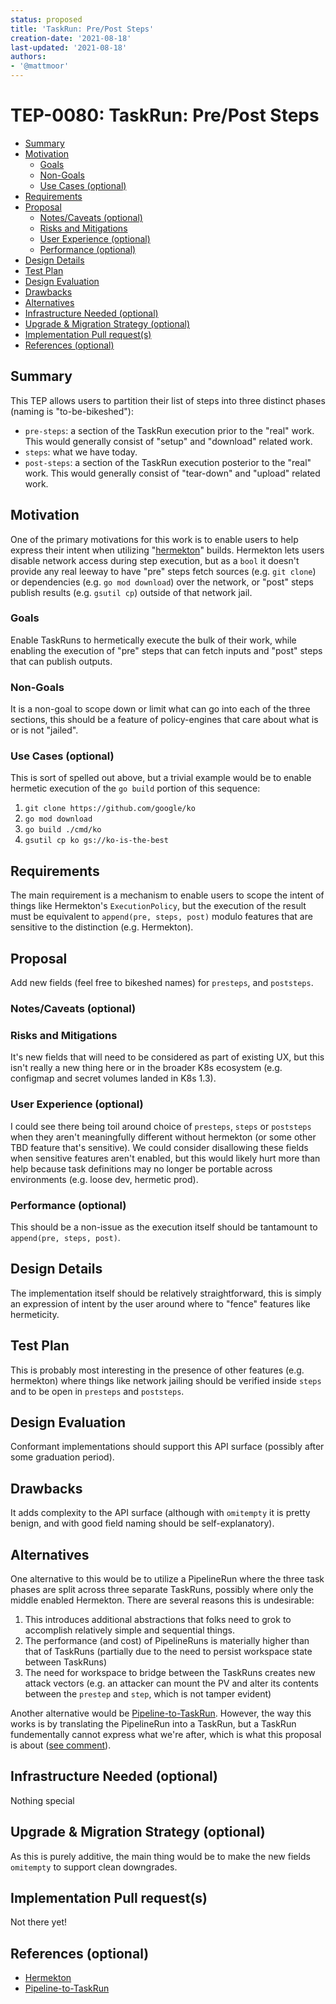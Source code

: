 ```yaml
---
status: proposed
title: 'TaskRun: Pre/Post Steps'
creation-date: '2021-08-18'
last-updated: '2021-08-18'
authors:
- '@mattmoor'
---
```


# TEP-0080: TaskRun: Pre/Post Steps

<!-- toc -->
- [Summary](#summary)
- [Motivation](#motivation)
  - [Goals](#goals)
  - [Non-Goals](#non-goals)
  - [Use Cases (optional)](#use-cases-optional)
- [Requirements](#requirements)
- [Proposal](#proposal)
  - [Notes/Caveats (optional)](#notescaveats-optional)
  - [Risks and Mitigations](#risks-and-mitigations)
  - [User Experience (optional)](#user-experience-optional)
  - [Performance (optional)](#performance-optional)
- [Design Details](#design-details)
- [Test Plan](#test-plan)
- [Design Evaluation](#design-evaluation)
- [Drawbacks](#drawbacks)
- [Alternatives](#alternatives)
- [Infrastructure Needed (optional)](#infrastructure-needed-optional)
- [Upgrade &amp; Migration Strategy (optional)](#upgrade--migration-strategy-optional)
- [Implementation Pull request(s)](#implementation-pull-request-s)
- [References (optional)](#references-optional)
<!-- /toc -->

## Summary

This TEP allows users to partition their list of steps into three distinct phases
(naming is "to-be-bikeshed"):
 - `pre-steps`: a section of the TaskRun execution prior to the "real" work.  This
 would generally consist of "setup" and "download" related work.
 - `steps`: what we have today.
 - `post-steps`: a section of the TaskRun execution posterior to the "real" work.
 This would generally consist of "tear-down" and "upload" related work.

## Motivation

One of the primary motivations for this work is to enable users to help express
their intent when utilizing "[hermekton](./0025-hermekton.md)" builds.  Hermekton
lets users disable network access during step execution, but as a `bool` it doesn't
provide any real leeway to have "pre" steps fetch sources (e.g. `git clone`) or
dependencies (e.g. `go mod download`) over the network, or "post" steps publish
results (e.g. `gsutil cp`) outside of that network jail.

### Goals

Enable TaskRuns to hermetically execute the bulk of their work, while enabling the
execution of "pre" steps that can fetch inputs and "post" steps that can publish
outputs.

### Non-Goals

It is a non-goal to scope down or limit what can go into each of the three sections,
this should be a feature of policy-engines that care about what is or is not
"jailed".

### Use Cases (optional)

This is sort of spelled out above, but a trivial example would be to enable hermetic
execution of the `go build` portion of this sequence:
1. `git clone https://github.com/google/ko`
1. `go mod download`
1. `go build ./cmd/ko`
1. `gsutil cp ko gs://ko-is-the-best`

## Requirements

The main requirement is a mechanism to enable users to scope the intent of things
like Hermekton's `ExecutionPolicy`, but the execution of the result must be
equivalent to `append(pre, steps, post)` modulo features that are sensitive to the
distinction (e.g. Hermekton).

## Proposal

Add new fields (feel free to bikeshed names) for `presteps`, and `poststeps`.

### Notes/Caveats (optional)

### Risks and Mitigations

It's new fields that will need to be considered as part of existing UX, but this
isn't really a new thing here or in the broader K8s ecosystem (e.g. configmap and
secret volumes landed in K8s 1.3).

### User Experience (optional)

I could see there being toil around choice of `presteps`, `steps` or `poststeps`
when they aren't meaningfully different without hermekton (or some other TBD feature
that's sensitive).  We could consider disallowing these fields when sensitive
features aren't enabled, but this would likely hurt more than help because task
definitions may no longer be portable across environments (e.g. loose dev, hermetic
prod).

### Performance (optional)

This should be a non-issue as the execution itself should be tantamount to
`append(pre, steps, post)`.

## Design Details

The implementation itself should be relatively straightforward, this is simply an
expression of intent by the user around where to "fence" features like hermeticity.

## Test Plan

This is probably most interesting in the presence of other features (e.g. hermekton)
where things like network jailing should be verified inside `steps` and to be open
in `presteps` and `poststeps`.

## Design Evaluation

Conformant implementations should support this API surface (possibly after some
graduation period).

## Drawbacks

It adds complexity to the API surface (although with `omitempty` it is pretty
benign, and with good field naming should be self-explanatory).

## Alternatives

One alternative to this would be to utilize a PipelineRun where the three task
phases are split across three separate TaskRuns, possibly where only the middle
enabled Hermekton.  There are several reasons this is undesirable:
1. This introduces additional abstractions that folks need to grok to accomplish
relatively simple and sequential things.
1. The performance (and cost) of PipelineRuns is materially higher than that of
TaskRuns (partially due to the need to persist workspace state between TaskRuns)
1. The need for workspace to bridge between the TaskRuns creates new attack vectors
(e.g. an attacker can mount the PV and alter its contents between the `prestep` and
`step`, which is not tamper evident)

Another alternative would be [Pipeline-to-TaskRun](https://github.com/tektoncd/community/issues/447).
However, the way this works is by translating the PipelineRun into a TaskRun, but a
TaskRun fundementally cannot express what we're after, which is what this proposal
is about ([see comment](https://github.com/tektoncd/community/issues/447#issuecomment-901559266)).

## Infrastructure Needed (optional)

Nothing special

## Upgrade & Migration Strategy (optional)

As this is purely additive, the main thing would be to make the new fields
`omitempty` to support clean downgrades.

## Implementation Pull request(s)

Not there yet!

## References (optional)

 * [Hermekton](./0025-hermekton.md)
 * [Pipeline-to-TaskRun](https://github.com/tektoncd/community/issues/447)